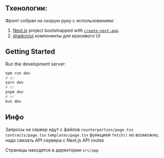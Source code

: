 ## Тхенологии:

Фронт собран на скорую руку с использованием:

1. [Next.js](https://nextjs.org/) project bootstrapped with [`create-next-app`](https://github.com/vercel/next.js/tree/canary/packages/create-next-app).
2. [shadcn/ui](https://ui.shadcn.com/) компоненты для красивого UI


## Getting Started

Run the development server:

```bash
npm run dev
# or
yarn dev
# or
pnpm dev
# or
bun dev
```

##  Инфо  

Запросы на сервер идут с файлов `counterparties/page.tsx` `contracts/page.tsx` `templates/page.tsx` функцией `fetch()`
но возможно, надо связать API сервера c Next.js API routes

Страницы находятся в директории `src/app`


